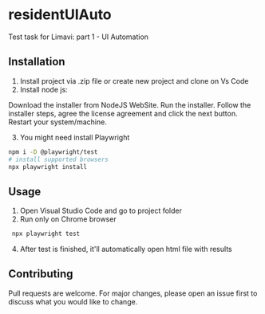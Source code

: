 # residentUIAuto
Test task for Limavi: part 1 - UI Automation

## Installation
1. Install project via .zip file or create new project and clone on Vs Code
2. Install node js: 

Download the installer from NodeJS WebSite.
Run the installer.
Follow the installer steps, agree the license agreement and click the next button.
Restart your system/machine.

3. You might need install Playwright
```bash
npm i -D @playwright/test
# install supported browsers
npx playwright install
```

## Usage
1. Open Visual Studio Code and go to project folder
2. Run only on Chrome browser 
```bash
 npx playwright test
```
4. After test is finished, it'll automatically open html file with results

## Contributing
Pull requests are welcome. For major changes, please open an issue first to discuss what you would like to change.
